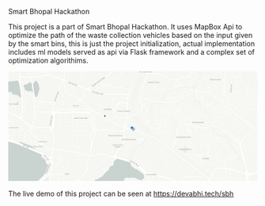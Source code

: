 Smart Bhopal Hackathon

This project is a part of Smart Bhopal Hackathon.
It uses MapBox Api to optimize the path of the waste collection vehicles based on the input given by the smart bins, this is just the project initialization, actual implementation includes ml models served as api via Flask framework and a complex set of optimization algorithims.

![](demo.gif)

The live demo of this project can be seen at https://devabhi.tech/sbh
